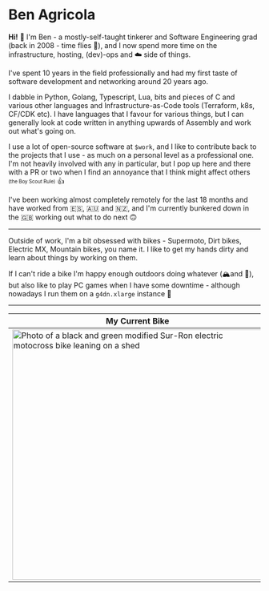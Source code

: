 # Ben Agricola

**Hi!** 👋 I'm Ben - a mostly-self-taught tinkerer and Software Engineering grad (back in 2008 - time flies 🤯), and I now spend more time on the infrastructure, hosting, (dev)-ops and ☁️ side of things.

I've spent 10 years in the field professionally and had my first taste of software development and networking around 20 years ago.  

I dabble in Python, Golang, Typescript, Lua, bits and pieces of C and various other  languages and Infrastructure-as-Code tools (Terraform, k8s, CF/CDK etc). I have languages that I favour for various things, but I can generally look at code written in anything upwards of Assembly and work out what's going on.

I use a lot of open-source software at `$work`, and I like to contribute back to the projects that I use - as much on a personal level as a professional one. I'm not heavily involved with any in particular, but I pop up here and there with a PR or two when I find an annoyance that I think might affect others <sub><sup>(the Boy Scout Rule)</sup></sub> 👍


I've been working almost completely remotely for the last 18 months and have worked from 🇪🇸, 🇦🇺 and 🇳🇿, and I'm currently bunkered down in the 🇬🇧 working out what to do next 🙃

---

Outside of work, I'm a bit obsessed with bikes - Supermoto, Dirt bikes, Electric MX, Mountain bikes, you name it. I like to get my hands dirty and learn about things by working on them.

If I can't ride a bike I'm happy enough outdoors doing whatever (🏔and 🌲), but also like to play PC games when I have some downtime - although nowadays I run them on a `g4dn.xlarge` instance 🙈

---

My Current Bike | My Current Face (on left!)
--------------- | --------------------------
<img height="500" src="https://raw.githubusercontent.com/benagricola/benagricola/master/images/sur-ron.jpg" alt="Photo of a black and green modified Sur-Ron electric motocross bike leaning on a shed" />|<img height="500" src="https://raw.githubusercontent.com/benagricola/benagricola/master/images/me.jpg" alt="Photo of Ben Agricola with 3 friends on Ben Lomond Hike, Queenstown, NZ" />